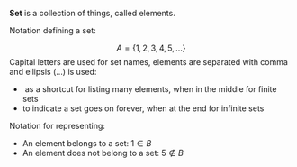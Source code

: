 **Set** is a collection of things, called elements.

Notation defining a set:

$$A = \{1, 2, 3, 4, 5,\dots\}$$
Capital letters are used for set names, elements are separated with comma and ellipsis (…) is used:

-    as a shortcut for listing many elements, when in the middle for finite sets
-   to indicate a set goes on forever, when at the end for infinite sets

Notation for representing:

- An element belongs to a set:  $1 \in B$
- An element does not belong to a set: $5 \notin B$
